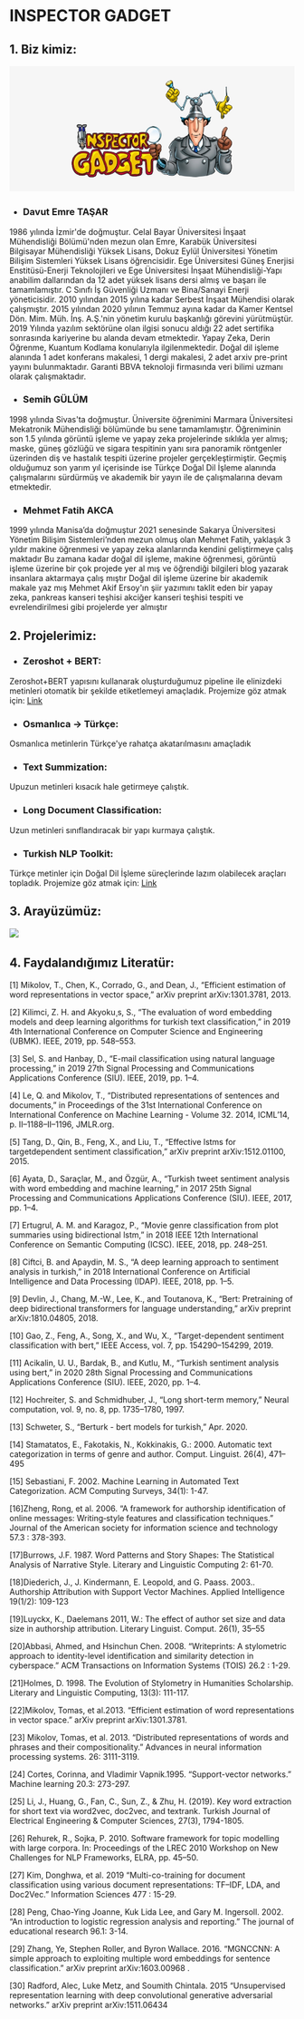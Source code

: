 # INSPECTOR GADGET
## 1. Biz kimiz:

<p align="center">
  <img src="https://github.com/inspectorgadgetteknofest/inspector-gadget-acikhack2021/blob/main/images/logo.png">
  
</p>

 * ### Davut Emre TAŞAR <br>
 1986 yılında İzmir'de doğmuştur. Celal Bayar Üniversitesi İnşaat Mühendisliği Bölümü'nden mezun olan Emre, Karabük Üniversitesi Bilgisayar Mühendisliği Yüksek Lisans, Dokuz Eylül Üniversitesi Yönetim Bilişim Sistemleri Yüksek Lisans öğrencisidir. Ege Üniversitesi Güneş Enerjisi Enstitüsü-Enerji Teknolojileri ve Ege Üniversitesi İnşaat Mühendisliği-Yapı anabilim dallarından da 12 adet yüksek lisans dersi almış ve başarı ile tamamlamıştır. C Sınıfı İş Güvenliği Uzmanı ve Bina/Sanayi Enerji yöneticisidir. 2010 yılından 2015 yılına kadar Serbest İnşaat Mühendisi olarak çalışmıştır. 2015 yılından 2020 yılının Temmuz ayına kadar da Kamer Kentsel Dön. Mim. Müh. İnş. A.Ş.'nin yönetim kurulu başkanlığı görevini yürütmüştür. 2019 Yılında yazılım sektörüne olan ilgisi sonucu aldığı 22 adet sertifika sonrasında kariyerine bu alanda devam etmektedir. Yapay Zeka, Derin Öğrenme, Kuantum Kodlama konularıyla ilgilenmektedir. Doğal dil işleme alanında 1 adet konferans makalesi, 1 dergi makalesi, 2 adet arxiv pre-print yayını bulunmaktadır. Garanti BBVA teknoloji firmasında veri bilimi uzmanı olarak çalışmaktadır.
 * ### Semih GÜLÜM <br> 
1998 yılında Sivas'ta doğmuştur. Üniversite öğrenimini Marmara Üniversitesi Mekatronik Mühendisliği bölümünde bu sene tamamlamıştır. Öğreniminin son 1.5 yılında görüntü işleme ve yapay zeka projelerinde sıklıkla yer almış; maske, güneş gözlüğü ve sigara tespitinin yanı sıra panoramik röntgenler üzerinden diş ve hastalık tespiti üzerine projeler gerçekleştirmiştir. Geçmiş olduğumuz son yarım yıl içerisinde ise Türkçe Doğal Dil İşleme alanında çalışmalarını sürdürmüş ve akademik bir yayın ile de çalışmalarına devam etmektedir.
 * ### Mehmet Fatih AKCA <br> 
1999 yılında Manisa’da doğmuştur 2021 senesinde Sakarya Üniversitesi Yönetim Bilişim Sistemleri’nden mezun olmuş olan Mehmet Fatih, yaklaşık 3 yıldır makine öğrenmesi ve yapay zeka alanlarında kendini geliştirmeye çalış maktadır Bu zamana kadar doğal dil işleme, makine öğrenmesi, görüntü işleme üzerine bir çok projede yer al mış ve öğrendiği bilgileri blog yazarak insanlara aktarmaya çalış mıştır Doğal dil işleme üzerine bir akademik makale yaz mış Mehmet Akif Ersoy'ın şiir yazımını taklit eden bir yapay zeka, pankreas kanseri teşhisi akciğer kanseri teşhisi tespiti ve evrelendirilmesi gibi projelerde yer almıştır

## 2. Projelerimiz:
 * ### Zeroshot + BERT: <br>
 Zeroshot+BERT yapısını kullanarak oluşturduğumuz pipeline ile elinizdeki metinleri otomatik bir şekilde etiketlemeyi amaçladık. Projemize göz atmak için: <a href= "https://github.com/inspectorgadgetteknofest/inspector-gadget-acikhack2021/tree/main/Zeroshot"> Link </a>
 * ### Osmanlıca -> Türkçe: <br> 
 Osmanlıca metinlerin Türkçe'ye rahatça akatarılmasını amaçladık
 * ### Text Summization: <br> 
 Upuzun metinleri kısacık hale getirmeye çalıştık.
 * ### Long Document Classification: <br> 
 Uzun metinleri sınıflandıracak bir yapı kurmaya çalıştık.
 * ### Turkish NLP Toolkit: <br> 
 Türkçe metinler için Doğal Dil İşleme süreçlerinde lazım olabilecek araçları topladık. Projemize göz atmak için: <a href = "https://github.com/inspectorgadgetteknofest/inspector-gadget-acikhack2021/tree/main/ToolsTwitter"> Link </a>

## 3. Arayüzümüz:
![](https://user-images.githubusercontent.com/56072259/130344890-90e5e8df-bab7-44d7-8fa5-fa732ac0a490.gif)


## 4. Faydalandığımız Literatür:
[1] Mikolov, T., Chen, K., Corrado, G., and Dean, J., “Efficient estimation of word representations in vector space,” arXiv preprint
arXiv:1301.3781, 2013.

[2] Kilimci, Z. H. and Akyoku¸s, S., “The evaluation of word embedding
models and deep learning algorithms for turkish text classification,” in
2019 4th International Conference on Computer Science and Engineering (UBMK). IEEE, 2019, pp. 548–553.

[3] Sel, S. and Hanbay, D., “E-mail classification using natural language
processing,” in 2019 27th Signal Processing and Communications
Applications Conference (SIU). IEEE, 2019, pp. 1–4.

[4] Le, Q. and Mikolov, T., “Distributed representations of sentences and
documents,” in Proceedings of the 31st International Conference on
International Conference on Machine Learning - Volume 32. 2014,
ICML’14, p. II–1188–II–1196, JMLR.org.

[5] Tang, D., Qin, B., Feng, X., and Liu, T., “Effective lstms for targetdependent sentiment classification,” arXiv preprint arXiv:1512.01100,
2015.

[6] Ayata, D., Saraçlar, M., and Özgür, A., “Turkish tweet sentiment
analysis with word embedding and machine learning,” in 2017 25th
Signal Processing and Communications Applications Conference (SIU).
IEEE, 2017, pp. 1–4.

[7] Ertugrul, A. M. and Karagoz, P., “Movie genre classification from plot
summaries using bidirectional lstm,” in 2018 IEEE 12th International
Conference on Semantic Computing (ICSC). IEEE, 2018, pp. 248–251.

[8] Ciftci, B. and Apaydin, M. S., “A deep learning approach to sentiment
analysis in turkish,” in 2018 International Conference on Artificial
Intelligence and Data Processing (IDAP). IEEE, 2018, pp. 1–5.

[9] Devlin, J., Chang, M.-W., Lee, K., and Toutanova, K., “Bert: Pretraining of deep bidirectional transformers for language understanding,”
arXiv preprint arXiv:1810.04805, 2018.

[10] Gao, Z., Feng, A., Song, X., and Wu, X., “Target-dependent sentiment
classification with bert,” IEEE Access, vol. 7, pp. 154290–154299,
2019.

[11] Acikalin, U. U., Bardak, B., and Kutlu, M., “Turkish sentiment analysis
using bert,” in 2020 28th Signal Processing and Communications
Applications Conference (SIU). IEEE, 2020, pp. 1–4.

[12] Hochreiter, S. and Schmidhuber, J., “Long short-term memory,” Neural
computation, vol. 9, no. 8, pp. 1735–1780, 1997.

[13] Schweter, S., “Berturk - bert models for turkish,” Apr. 2020.

[14] Stamatatos, E., Fakotakis, N., Kokkinakis, G.: 2000. Automatic
text categorization in terms of genre and author. Comput.
Linguist. 26(4), 471–495

[15] Sebastiani, F. 2002. Machine Learning in Automated Text
Categorization. ACM Computing Surveys, 34(1): 1-47.

[16]Zheng, Rong, et al. 2006. “A framework for authorship
identification of online messages: Writing‐style features and
classification techniques.” Journal of the American society for
information science and technology 57.3 : 378-393.

[17]Burrows, J.F. 1987. Word Patterns and Story Shapes: The
Statistical Analysis of Narrative Style. Literary and Linguistic
Computing 2: 61-70.

[18]Diederich, J., J. Kindermann, E. Leopold, and G. Paass. 2003..
Authorship Attribution with Support Vector Machines. Applied
Intelligence 19(1/2): 109-123

[19]Luyckx, K., Daelemans 2011, W.: The effect of author set size
and data size in authorship attribution. Literary Linguist. Comput.
26(1), 35–55

[20]Abbasi, Ahmed, and Hsinchun Chen. 2008. “Writeprints: A
stylometric approach to identity-level identification and similarity
detection in cyberspace.” ACM Transactions on Information
Systems (TOIS) 26.2 : 1-29.

[21]Holmes, D. 1998. The Evolution of Stylometry in Humanities
Scholarship. Literary and Linguistic Computing, 13(3): 111-117.

[22]Mikolov, Tomas, et al.2013. “Efficient estimation of word
representations in vector space.” arXiv preprint arXiv:1301.3781.

[23] Mikolov, Tomas, et al. 2013. “Distributed representations of
words and phrases and their compositionality.” Advances in
neural information processing systems. 26: 3111-3119.

[24] Cortes, Corinna, and Vladimir Vapnik.1995. “Support-vector
networks.” Machine learning 20.3: 273-297.

[25] Li, J., Huang, G., Fan, C., Sun, Z., & Zhu, H. (2019). Key word
extraction for short text via word2vec, doc2vec, and textrank.
Turkish Journal of Electrical Engineering & Computer Sciences,
27(3), 1794-1805.

[26] Rehurek, R., Sojka, P. 2010. Software framework for topic
modelling with large corpora. In: Proceedings of the LREC 2010
Workshop on New Challenges for NLP Frameworks, ELRA, pp.
45–50.

[27] Kim, Donghwa, et al. 2019 “Multi-co-training for document
classification using various document representations: TF–IDF,
LDA, and Doc2Vec.” Information Sciences 477 : 15-29.

[28] Peng, Chao-Ying Joanne, Kuk Lida Lee, and Gary M. Ingersoll.
2002. “An introduction to logistic regression analysis and
reporting.” The journal of educational research 96.1: 3-14.

[29] Zhang, Ye, Stephen Roller, and Byron Wallace. 2016. “MGNCCNN: A simple approach to exploiting multiple word embeddings
for sentence classification.” arXiv preprint arXiv:1603.00968 .

[30] Radford, Alec, Luke Metz, and Soumith Chintala. 2015
“Unsupervised representation learning with deep convolutional
generative adversarial networks.” arXiv preprint
arXiv:1511.06434
